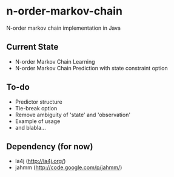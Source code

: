 n-order-markov-chain
====================

N-order markov chain implementation in Java


Current State
-------------------------
* N-order Markov Chain Learning
* N-order Markov Chain Prediction with state constraint option


To-do
-------------------------
* Predictor structure
* Tie-break option
* Remove ambiguity of 'state' and 'observation'
* Example of usage
* and blabla...


Dependency (for now)
-------------------------
* la4j (http://la4j.org/)
* jahmm (http://code.google.com/p/jahmm/)